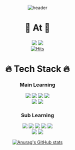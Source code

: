 <div align="center">
  
![header](https://capsule-render.vercel.app/api?type=waving&color=auto&height=280&section=header&text=Hello%20World&fontSize=90&animation=scaleIn&fontAlignY=36&desc=readyJun&descAlignY=51&descAlign=68)
# 🌿 At 🌿
###
<a href="https://github.com/rdyjun"><img src="https://img.shields.io/badge/Github-181717?style=flat-square&logo=Github&logoColor=white"/></a>
<img src="https://img.shields.io/badge/rdyjun00-EA4335?style=flat-square&logo=Gmail&logoColor=white"/>
<br>
[![Hits](https://hits.seeyoufarm.com/api/count/incr/badge.svg?url=https%3A%2F%2Fgithub.com%2Frdyjun%2Fhit-counter&count_bg=%234F4F4F&title_bg=%23555555&icon=&icon_color=%23E7E7E7&title=Github&edge_flat=true)](https://hits.seeyoufarm.com)
<br>
  
# 🔥 Tech Stack 🔥
### Main Learning<br>
<img src="https://img.shields.io/badge/JAVA-3A75B0?style=flat-square&logo=JAVA&logoColor=white"/></a>
<img src="https://img.shields.io/badge/Spring-6DB33F?style=flat-square&logo=Spring&logoColor=white"/></a>
<img src="https://img.shields.io/badge/SpringBoot-6DB33F?style=flat-square&logo=SpringBoot&logoColor=white"/></a>
<img src="https://img.shields.io/badge/MySql-4479A1?style=flat-square&logo=MySql&logoColor=white"/></a>
<br>
<img src="https://img.shields.io/badge/Intellij IDEA-000000?style=flat-square&logo=IntellijIDEA&logoColor=white"/></a>
<img src="https://img.shields.io/badge/Git-F05032?style=flat-square&logo=Git&logoColor=white"/></a>
<br>
### Sub Learning<br>
<img src="https://img.shields.io/badge/HTML5-E34F26?style=flat-square&logo=HTML5&logoColor=white"/></a>
<img src="https://img.shields.io/badge/CSS3-1572B6?style=flat-square&logo=CSS3&logoColor=white"/></a>
<img src="https://img.shields.io/badge/JavaScript-F7DF1E?style=flat-square&logo=JavaScript&logoColor=black"/></a>
<img src="https://img.shields.io/badge/Python-3766AB?style=flat-square&logo=Python&logoColor=white"/></a>
<img src="https://img.shields.io/badge/C-A8B9CC?style=flat-square&logo=C&logoColor=white"/></a>
<br>
<img src="https://img.shields.io/badge/vscode-007ACC?style=flat-square&logo=VisualStudioCode&logoColor=white"/></a>
<img src="https://img.shields.io/badge/Gitpod-FFAE33?style=flat-square&logo=Gitpod&logoColor=white"/></a>
<br>

[![Anurag's GitHub stats](https://github-readme-stats.vercel.app/api?username=rdyjun)](https://github.com/rdyjun/github-readme-stats)
</div>
